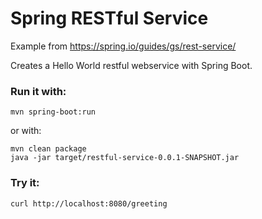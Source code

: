 # Spring RESTful Service

Example from https://spring.io/guides/gs/rest-service/

Creates a Hello World restful webservice with Spring Boot.

### Run it with:

```
mvn spring-boot:run
```

or with:

```
mvn clean package
java -jar target/restful-service-0.0.1-SNAPSHOT.jar
```

### Try it:

 ```
curl http://localhost:8080/greeting
```

